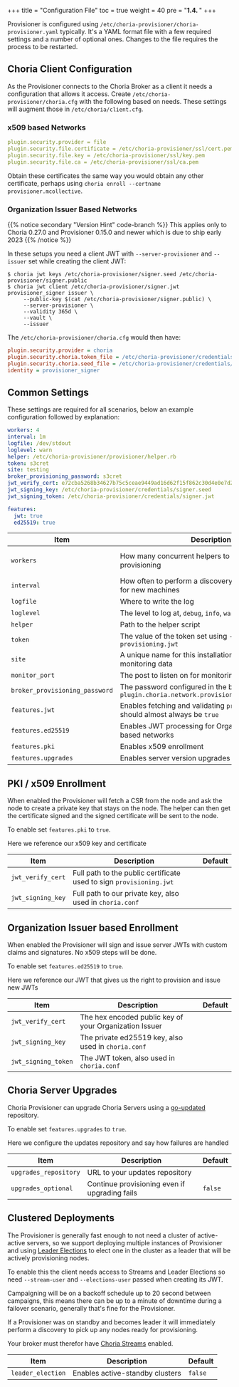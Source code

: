 +++
title = "Configuration File"
toc = true
weight = 40
pre = "<b>1.4. </b>"
+++

Provisioner is configured using `/etc/choria-provisioner/choria-provisioner.yaml` typically.  It's a YAML format file with a few required settings and a number of optional ones.  Changes to the file requires the process to be restarted.

## Choria Client Configuration

As the Provisioner connects to the Choria Broker as a client it needs a configuration that allows it access. Create `/etc/choria-provisioner/choria.cfg` with the following based on needs.  These settings will augment those in `/etc/choria/client.cfg`.

### x509 based Networks

```yaml
plugin.security.provider = file
plugin.security.file.certificate = /etc/choria-provisioner/ssl/cert.pem
plugin.security.file.key = /etc/choria-provisioner/ssl/key.pem
plugin.security.file.ca = /etc/choria-provisioner/ssl/ca.pem
```

Obtain these certificates the same way you would obtain any other certificate, perhaps using `choria enroll --certname provisioner.mcollective`.

### Organization Issuer Based Networks

{{% notice secondary "Version Hint" code-branch %}}
This applies only to Choria 0.27.0 and Provisioner 0.15.0 and newer which is due to ship early 2023
{{% /notice %}}

In these setups you need a client JWT with `--server-provisioner` and `--issuer` set while creating the client JWT:

```nohighlight
$ choria jwt keys /etc/choria-provisioner/signer.seed /etc/choria-provisioner/signer.public
$ choria jwt client /etc/choria-provisioner/signer.jwt provisioner_signer issuer \
     --public-key $(cat /etc/choria-provisioner/signer.public) \ 
     --server-provisioner \
     --validity 365d \
     --vault \
     --issuer
```

The `/etc/choria-provisioner/choria.cfg` would then have:

```ini
plugin.security.provider = choria
plugin.security.choria.token_file = /etc/choria-provisioner/credentials/signer.jwt
plugin.security.choria.seed_file = /etc/choria-provisioner/credentials/signer.seed
identity = provisioner_signer
```

## Common Settings

These settings are required for all scenarios, below an example configuration followed by explanation:

```yaml
workers: 4
interval: 1m
logfile: /dev/stdout
loglevel: warn
helper: /etc/choria-provisioner/provisioner/helper.rb
token: s3cret
site: testing
broker_provisioning_password: s3cret
jwt_verify_cert: e72cba5268b34627b75c5ceae9449ad16d62f15f862c30d4e0e7d2588e2e6259
jwt_signing_key: /etc/choria-provisioner/credentials/signer.seed
jwt_signing_token: /etc/choria-provisioner/credentials/signer.jwt

features:
  jwt: true
  ed25519: true
```

| Item                           | Description                                                                                | Default         |
|--------------------------------|--------------------------------------------------------------------------------------------|-----------------|
| `workers`                      | How many concurrent helpers to call while provisioning                                     | number of cores |
| `interval`                     | How often to perform a discovery against the network for new machines                      | `1m`            |
| `logfile`                      | Where to write the log                                                                     |                 |
| `loglevel`                     | The level to log at, `debug`, `info`, `warn` or `error`                                    | `info`          |
| `helper`                       | Path to the helper script                                                                  |                 |
| `token`                        | The value of the token set using `--token` in the `provisioning.jwt`                       |                 |
| `site`                         | A unique name for this installation, surfaced in monitoring data                           |                 |
| `monitor_port`                 | The post to listen on for monitoring requests                                              |                 |
| `broker_provisioning_password` | The password configured in the broker `plugin.choria.network.provisioning.client_password` |                 |
| `features.jwt`                 | Enables fetching and validating `provisioning.jwt`, should almost always be `true`         | `false`         |
| `features.ed25519`             | Enables JWT processing for Organization Issuer based networks                              | `false`         |
| `features.pki`                 | Enables x509 enrollment                                                                    | `false`         |
| `features.upgrades`            | Enables server version upgrades                                                            | `false`         |

## PKI / x509 Enrollment

When enabled the Provisioner will fetch a CSR from the node and ask the node to create a private key that stays on the node. The helper can then get the certificate signed and the signed certificate will be sent to the node.

To enable set `features.pki` to `true`.

Here we reference our x509 key and certificate

| Item                | Description                                                         | Default |
|---------------------|---------------------------------------------------------------------|---------|
| `jwt_verify_cert`   | Full path to the public certificate used to sign `provisioning.jwt` |         |
| `jwt_signing_key`   | Full path to our private key, also used in `choria.conf`            |         |

## Organization Issuer based Enrollment

When enabled the Provisioner will sign and issue server JWTs with custom claims and signatures. No x509 steps will be done.

To enable set `features.ed25519` to `true`.

Here we reference our JWT that gives us the right to provision and issue new JWTs

| Item                | Description                                            | Default |
|---------------------|--------------------------------------------------------|---------|
| `jwt_verify_cert`   | The hex encoded public key of your Organization Issuer |         |
| `jwt_signing_key`   | The private ed25519 key, also used in `choria.conf`    |         |
| `jwt_signing_token` | The JWT token, also used in `choria.conf`              |         |

## Choria Server Upgrades

Choria Provisioner can upgrade Choria Servers using a [go-updated](https://github.com/choria-io/go-updater) repository.

To enable set `features.upgrades` to `true`.

Here we configure the updates repository and say how failures are handled

| Item                  | Description                                   | Default |
|-----------------------|-----------------------------------------------|---------|
| `upgrades_repository` | URL to your updates repository                |         |
| `upgrades_optional`   | Continue provisioning even if upgrading fails | `false` |

## Clustered Deployments

The Provisioner is generally fast enough to not need a cluster of active-active servers, so we support deploying multiple instances of Provisioner and using [Leader Elections](https://choria.io/docs/streams/elections/) to elect one in the cluster as a leader that will be actively provisioning nodes.

To enable this the client needs access to Streams and Leader Elections so need `--stream-user` and `--elections-user` passed when creating its JWT.

Campaigning will be on a backoff schedule up to 20 second between campaigns, this means there can be up to a minute of downtime during a failover scenario, generally that's fine for the Provisioner.

If a Provisioner was on standby and becomes leader it will immediately perform a discovery to pick up any nodes ready for provisioning.

Your broker must therefor have [Choria Streams](https://choria.io/docs/streams/) enabled.

| Item              | Description                     | Default |
|-------------------|---------------------------------|---------|
| `leader_election` | Enables active-standby clusters | `false` |
